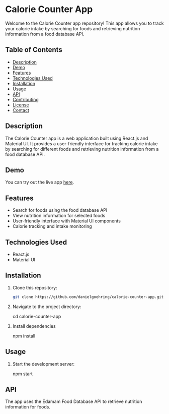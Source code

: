 # Calorie Counter App

Welcome to the Calorie Counter app repository! This app allows you to track your calorie intake by searching for foods and retrieving nutrition information from a food database API.

## Table of Contents

- [Description](#description)
- [Demo](#demo)
- [Features](#features)
- [Technologies Used](#technologies-used)
- [Installation](#installation)
- [Usage](#usage)
- [API](#api)
- [Contributing](#contributing)
- [License](#license)
- [Contact](#contact)

## Description

The Calorie Counter app is a web application built using React.js and Material UI. It provides a user-friendly interface for tracking calorie intake by searching for different foods and retrieving nutrition information from a food database API.

## Demo

You can try out the live app [here](https://calorietrackerapp.netlify.app/).

## Features

- Search for foods using the food database API
- View nutrition information for selected foods
- User-friendly interface with Material UI components
- Calorie tracking and intake monitoring

## Technologies Used

- React.js
- Material UI

## Installation

1. Clone this repository:

   ```bash
   git clone https://github.com/danielgoehring/calorie-counter-app.git

2. Navigate to the project directory:
   
   cd calorie-counter-app
   
3. Install dependencies
   
   npm install

## Usage

1. Start the development server:

   npm start

## API

The app uses the Edamam Food Database API to retrieve nutrition information for foods.


   


 
